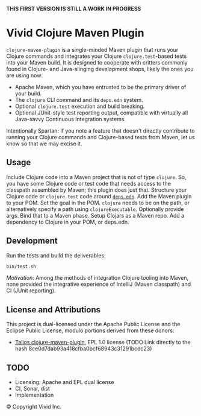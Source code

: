 __THIS FIRST VERSION IS STILL A WORK IN PROGRESS__

# Vivid Clojure Maven Plugin

`clojure-maven-plugin` is a single-minded Maven plugin that runs your Clojure commands and integrates your Clojure `clojure.test`-based tests into your Maven build.
It is designed to cooperate with critters commonly found in Clojure- and Java-slinging development shops, likely the ones you are using now:

- Apache Maven, which you have entrusted to be the primary driver of your build.
- The `clojure` CLI command and its `deps.edn` system.
- Optional `clojure.test` execution and build breaking.
- Optional JUnit-style test reporting output, compatible with virtually all Java-savvy Continuous Integration systems.

Intentionally Spartan: If you note a feature that doesn't directly contribute to running your Clojure commands and Clojure-based tests from Maven, let us know so that we may excise it.



## Usage

Include Clojure code into a Maven project that is not of type `clojure`.
So, you have some Clojure code or test code that needs access to the classpath assembled by Maven; this plugin does just that.
Structure your Clojure code or `clojure.test` code around [`deps.edn`](https://clojure.org/reference/deps_and_cli).
Add the Maven plugin to your POM.
Set the goal in the POM.
`clojure` needs to be on the path, or alternatively specify a path using `clojureExecutable`.
Optionally provide args.
Bind that to a Maven phase.
Setup Clojars as a Maven repo.
Add a dependency to Clojure in your POM, or deps.edn.



## Development

Run the tests and build the deliverables:

```bash
bin/test.sh
```

*Motivation*: Among the methods of integration Clojure tooling into Maven, none provided the integrative experience of IntelliJ (Maven classpath) and CI (JUnit reporting).



## License and Attributions

This project is dual-licensed under the Apache Public License and the Eclipse Public License, modulo portions derived from these donors:

- [Talios clojure-maven-plugin](https://github.com/talios/clojure-maven-plugin), EPL 1.0 license
(TODO Link directly to the hash 8ce0d7dab93a418cfba0bcf68943c31291bcdc23)



## TODO

- Licensing: Apache and EPL dual license
- CI, Sonar, dist
- Implementation



© Copyright Vivid Inc.
